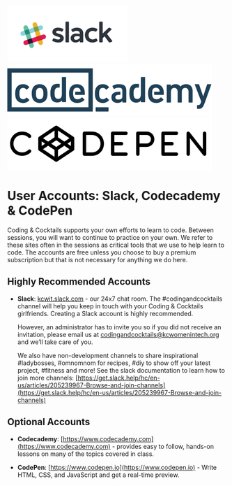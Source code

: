 ![](images/Slack.png) ![](images/codecademy.svg) ![](images/codepen.svg)

# User Accounts: Slack, Codecademy & CodePen

Coding & Cocktails supports your own efforts to learn to code. Between sessions, you will want to continue to practice on your own. We refer to these sites often in the sessions as critical tools that we use to help learn to code. The accounts are free unless you choose to buy a premium subscription but that is not necessary for anything we do here.

## Highly Recommended Accounts
* **Slack**: [kcwit.slack.com](http://kcwit.slack.com) - our 24x7 chat room.  The \#codingandcocktails channel will help you keep in touch with your Coding & Cocktails girlfriends. Creating a Slack account is highly recommended.

    However, an administrator has to invite you so if you did not receive an invitation, please email us at [codingandcocktails@kcwomenintech.org](mailto:codingandcocktails@kcwomenintech.org) and we’ll take care of you.

    We also have non-development channels to share inspirational #ladybosses, #omnomnom for recipes, #diy to show off your latest project, #fitness and more! See the slack documentation to learn how to join more channels: [https://get.slack.help/hc/en-us/articles/205239967-Browse-and-join-channels](https://get.slack.help/hc/en-us/articles/205239967-Browse-and-join-channels)


## Optional Accounts

* **Codecademy**: [https://www.codecademy.com](https://www.codecademy.com) - provides easy to follow, hands-on lessons on many of the topics covered in class.

* **CodePen**: [https://www.codepen.io](https://www.codepen.io) - Write HTML, CSS, and JavaScript and get a real-time preview.
